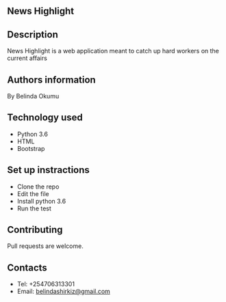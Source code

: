 ## News Highlight

## Description
News Highlight is a web application meant to catch up hard workers on the current affairs 

## Authors information
By Belinda Okumu

## Technology used
* Python 3.6
* HTML
* Bootstrap

## Set up instractions
* Clone the repo
* Edit the file 
* Install python 3.6
* Run the test

## Contributing
Pull requests are welcome.

## Contacts
* Tel: +254706313301
* Email: belindashirkiz@gmail.com
